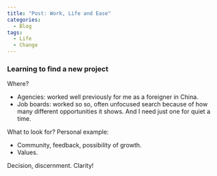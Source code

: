 ```yaml
---
title: "Post: Work, Life and Ease"
categories:
  - Blog
tags:
  - Life
  - Change 
---
```


### Learning to find a new project 
Where? 
- Agencies: worked well previously for me as a foreigner in China. 
- Job boards: worked so so, often unfocused search because of how many different opportunities it shows. And I need just one for quiet a time. 

What to look for? Personal example: 
- Community, feedback, possibility of growth. 
- Values. 

Decision, discernment. Clarity! 
